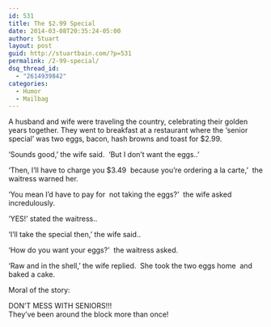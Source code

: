 ```yaml
---
id: 531
title: The $2.99 Special
date: 2014-03-08T20:35:24-05:00
author: Stuart
layout: post
guid: http://stuartbain.com/?p=531
permalink: /2-99-special/
dsq_thread_id:
  - "2614939842"
categories:
  - Humor
  - Mailbag
---
```

A husband and wife were traveling the country, celebrating their golden years together. They went to breakfast at a restaurant where the &#8216;senior special&#8217; was two eggs, bacon, hash browns and toast for $2.99.

&#8216;Sounds good,&#8217; the wife said.  &#8216;But I don&#8217;t want the eggs..&#8217;

&#8216;Then, I&#8217;ll have to charge you $3.49  because you&#8217;re ordering a la carte,&#8217;  the waitress warned her.

&#8216;You mean I&#8217;d have to pay for  not taking the eggs?&#8217;  the wife asked incredulously.

&#8216;YES!&#8217; stated the waitress..

&#8216;I&#8217;ll take the special then,&#8217; the wife said..

&#8216;How do you want your eggs?&#8217;  the waitress asked.

&#8216;Raw and in the shell,&#8217; the wife replied.  She took the two eggs home  and baked a cake.

Moral of the story:

DON&#8217;T MESS WITH SENIORS!!!  
They&#8217;ve been around the block more than once!